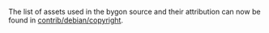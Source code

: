 The list of assets used in the bygon source and their attribution can now be found in [contrib/debian/copyright](../contrib/debian/copyright).
